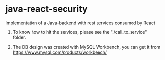 # java-react-security
Implementation of a Java-backend with rest services consumed by React

1. To know how to hit the services, please see the "./call_to_service" folder.

2. The DB design was created with MySQL Workbench, you can get it from https://www.mysql.com/products/workbench/
